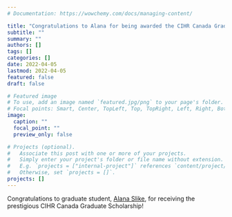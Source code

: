```yaml
---
# Documentation: https://wowchemy.com/docs/managing-content/

title: "Congratulations to Alana for being awarded the CIHR Canada Graduate Scholarship - Masters"
subtitle: ""
summary: ""
authors: []
tags: []
categories: []
date: 2022-04-05
lastmod: 2022-04-05
featured: false
draft: false

# Featured image
# To use, add an image named `featured.jpg/png` to your page's folder.
# Focal points: Smart, Center, TopLeft, Top, TopRight, Left, Right, BottomLeft, Bottom, BottomRight.
image:
  caption: ""
  focal_point: ""
  preview_only: false

# Projects (optional).
#   Associate this post with one or more of your projects.
#   Simply enter your project's folder or file name without extension.
#   E.g. `projects = ["internal-project"]` references `content/project/deep-learning/index.md`.
#   Otherwise, set `projects = []`.
projects: []
---
```

Congratulations to graduate student, [Alana Slike](/author/alana-slike/), for receiving the prestigious CIHR Canada Graduate Scholarship!